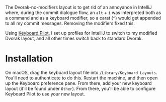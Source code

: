 The Dvorak-no-modifiers layout is to get rid of an annoyance in IntelliJ where, during the commit dialogue flow,  an `alt` + `i` was 
interpreted both as a command and as a keyboard modifier, so a carat (`^`) would get appended to all my commit messages. Removing the modifiers
fixed this.

Using [Keyboard Pilot](http://tinybird.com/mac/keyboard-pilot.html), I set up profiles for IntelliJ to switch to my modified Dvorak layout, and all other times
switch back to standard Dvorak. 

# Installation

On macOS, drag the keyboard layout file into `/Library/Keyboard Layouts`. You'll need to authenticate to do this.
Restart the machine, and then open up the Keyboard preference pane. From there, add your new keyboard layout (it'll be found under `Other`).
From there, you'll be able to configure Keyboard Pilot to use your new layout.
